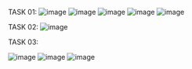 
TASK 01:
![image](https://github.com/user-attachments/assets/de89f9ae-3719-4706-8f55-bf042bb18507)
![image](https://github.com/user-attachments/assets/4f7d0ee6-b9d6-4c42-b879-8da4f278675b)
![image](https://github.com/user-attachments/assets/c625fc97-44cf-4171-ac70-d373ad71447f)
![image](https://github.com/user-attachments/assets/01c9f24f-ae01-4e25-9562-c6d5dd3f5f8e)
![image](https://github.com/user-attachments/assets/e014c716-41c1-4cfa-bb0f-ac347c5d084c)



TASK 02:
![image](https://github.com/user-attachments/assets/5bf28b6f-d893-413a-b1e7-5905ef289a5f)

TASK 03:

![image](https://github.com/user-attachments/assets/fa7bde10-1028-46c0-afa2-d9f634b742fe)
![image](https://github.com/user-attachments/assets/2ff18621-20da-413a-8802-140e5e0021f4)
![image](https://github.com/user-attachments/assets/6c9dd591-def2-4884-8954-2504160f2e09)
